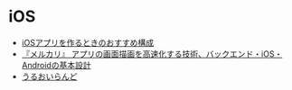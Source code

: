 # iOS
- [iOSアプリを作るときのおすすめ構成](https://medium.com/swift-column/ios-2017-4f04d00a5804)
- [『メルカリ』 アプリの画面描画を高速化する技術、バックエンド・iOS・Androidの基本設計](https://employment.en-japan.com/engineerhub/entry/2018/07/27/110000)
- [うるおいらんど](https://uruly.xyz/)
